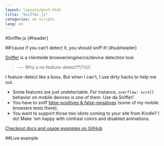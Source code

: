 ```yaml
---
layout: layouts/post.html
title: "Sniffer.js"
categories: en scripts
lang: en
---
```


#Sniffer.js {#header}

##&rsquo;cause if you can&rsquo;t detect it, you should sniff it! {#subheader}

[Sniffer](https://github.com/wilddeer/Sniffer) is a clientside browser/engine/os/device detection tool.

> --- Why u no feature-detect??/?////

I feature-detect like a boss. But when I can't, I use dirty hacks to help me out.

- Some features are just undetectable. For instance, `overflow: scroll` behavior on mobile devices is one of them. Use da Sniffer!
- You have to sniff [false-positives & false-negatives](https://docs.google.com/spreadsheet/ccc?key=0AjA1cIs8C8MGdFdyQ0lMQnhMbHJEeVZpMW9XejhzU2c&usp=sharing) (some of my mobile browsers tests there).
- You want to support those two idiots coming to your site from Kindle? I do! Make 'em happy with contrast colors and disabled animations.

[Checkout docs and usage examples on GitHub](https://github.com/wilddeer/Sniffer)

##Live example

<div id="test_console"></div>

<script>
	dzDelayed.push(function() {
		testConsole.log('<b>Sniff.os.name</b><br>'+Sniff.os.name);
		testConsole.log('<b>Sniff.os.fullName</b><br>'+Sniff.os.fullName);
		testConsole.log('<b>Sniff.os.version</b><br>'+Sniff.os.version);
		Sniff.os.versionName && testConsole.log('<b>Sniff.os.versionName</b><br>'+Sniff.os.versionName);
		testConsole.log('<b>Sniff.browser.name</b><br>'+Sniff.browser.name);
		testConsole.log('<b>Sniff.browser.fullName</b><br>'+Sniff.browser.fullName);
		testConsole.log('<b>Sniff.browser.engine</b><br>'+Sniff.browser.engine);
		testConsole.log('<b>Sniff.browser.version</b><br>'+Sniff.browser.version);

		for (var prop in Sniff.features) {
			testConsole.log('<b>Sniff.features.'+prop+':</b><br>'+Sniff.features[prop]);
		}
	});
</script>
